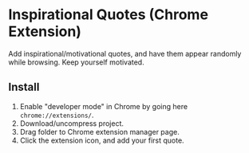 # Inspirational Quotes (Chrome Extension)

Add inspirational/motivational quotes, and have them appear randomly while browsing. Keep yourself motivated.

## Install

1. Enable "developer mode" in Chrome by going here ```chrome://extensions/```.
2. Download/uncompress project.
3. Drag folder to Chrome extension manager page.
4. Click the extension icon, and add your first quote.
